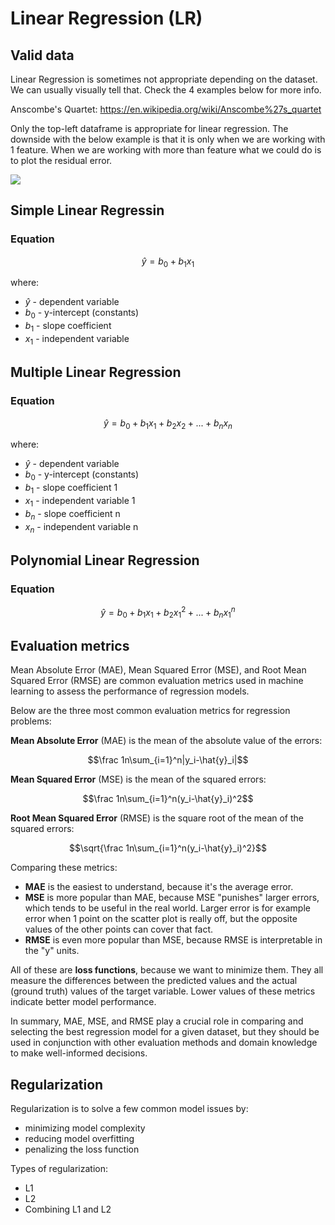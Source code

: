 # Linear Regression (LR)

## Valid data

Linear Regression is sometimes not appropriate depending on the dataset. We can usually visually tell that. Check the 4 examples below for more info.

Anscombe's Quartet: https://en.wikipedia.org/wiki/Anscombe%27s_quartet

Only the top-left dataframe is appropriate for linear regression. The downside with the below example is that it is only when we are working with 1 feature. When we are working with more than feature what we could do is to plot the residual error.

<img src="https://upload.wikimedia.org/wikipedia/commons/thumb/e/ec/Anscombe%27s_quartet_3.svg/850px-Anscombe%27s_quartet_3.svg.png">

## Simple Linear Regressin

### Equation

$${\hat{y} = {b_0} + {b_1}{x_1}}$$

where:

- $\hat{y}$ - dependent variable
- ${b_0}$ - y-intercept (constants)
- ${b_1}$ - slope coefficient
- ${x_1}$ - independent variable

## Multiple Linear Regression

### Equation

$${\hat{y} = {b_0} + {b_1}{x_1} + {b_2}{x_2} + ... + {b_n}{x_n}}$$

where:

- $\hat{y}$ - dependent variable
- ${b_0}$ - y-intercept (constants)
- ${b_1}$ - slope coefficient 1
- ${x_1}$ - independent variable 1
- ${b_n}$ - slope coefficient n
- ${x_n}$ - independent variable n

## Polynomial Linear Regression

### Equation

$${\hat{y} = {b_0} + {b_1}{x_1} + {b_2}{x^2_1} + ... + {b_n}{x^n_1}}$$

## Evaluation metrics

Mean Absolute Error (MAE), Mean Squared Error (MSE), and Root Mean Squared Error (RMSE) are common evaluation metrics used in machine learning to assess the performance of regression models.

Below are the three most common evaluation metrics for regression problems:

**Mean Absolute Error** (MAE) is the mean of the absolute value of the errors:

$$\frac 1n\sum_{i=1}^n|y_i-\hat{y}_i|$$

**Mean Squared Error** (MSE) is the mean of the squared errors:

$$\frac 1n\sum_{i=1}^n(y_i-\hat{y}_i)^2$$

**Root Mean Squared Error** (RMSE) is the square root of the mean of the squared errors:

$$\sqrt{\frac 1n\sum_{i=1}^n(y_i-\hat{y}_i)^2}$$

Comparing these metrics:

- **MAE** is the easiest to understand, because it's the average error.
- **MSE** is more popular than MAE, because MSE "punishes" larger errors, which tends to be useful in the real world. Larger error is for example error when 1 point on the scatter plot is really off, but the opposite values of the other points can cover that fact.
- **RMSE** is even more popular than MSE, because RMSE is interpretable in the "y" units.

All of these are **loss functions**, because we want to minimize them. They all measure the differences between the predicted values and the actual (ground truth) values of the target variable. Lower values of these metrics indicate better model performance.

In summary, MAE, MSE, and RMSE play a crucial role in comparing and selecting the best regression model for a given dataset, but they should be used in conjunction with other evaluation methods and domain knowledge to make well-informed decisions.

## Regularization

Regularization is to solve a few common model issues by:

- minimizing model complexity
- reducing model overfitting
- penalizing the loss function

Types of regularization:

- L1
- L2
- Combining L1 and L2
